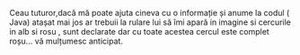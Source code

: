Ceau tuturor,dacă mă poate ajuta cineva cu o informație și anume la codul ( Java)  atașat mai jos ar trebuii la rulare lui să îmi apară in imagine si cercurile in alb si rosu , sunt declarate dar cu toate acestea cercul este complet roșu... vă mulțumesc anticipat.
